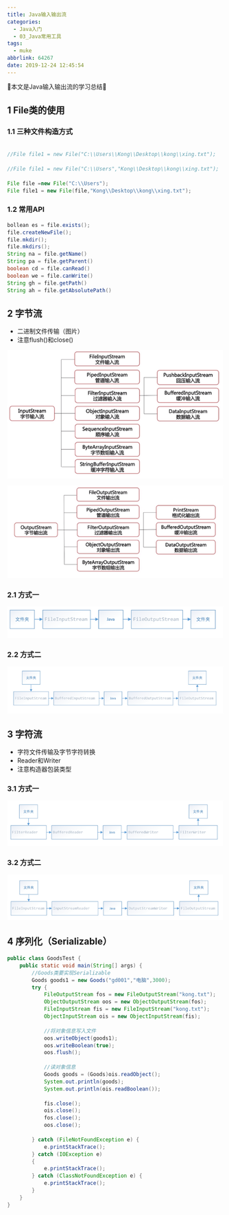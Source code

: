 ```yaml
---
title: Java输入输出流
categories:
  - Java入门
  - 03_Java常用工具
tags:
  - muke
abbrlink: 64267
date: 2019-12-24 12:45:54
---
```


:star2:本文是Java输入输出流的学习总结:star2:

<!-- more -->

## 1 File类的使用

### 1.1 三种文件构造方式

```java

//File file1 = new File("C:\\Users\\Kong\\Desktop\\kong\\xing.txt");

//File file1 = new File("C:\\Users","Kong\\Desktop\\kong\\xing.txt");

File file =new File("C:\\Users");
File file1 = new File(file,"Kong\\Desktop\\kong\\xing.txt");
```

### 1.2 常用API

```java
bollean es = file.exists();
file.createNewFile();
file.mkdir();
file.mkdirs();
String na = file.getName()
String pa = file.getParent()
boolean cd = file.canRead()
boolean we = file.canWrite()
String gh = file.getPath()
String ah = file.getAbsolutePath()
```

## 2 字节流

- 二进制文件传输（图片）
- 注意flush()和close()

![图片](/images/013_06_01.png)

![图片](/images/013_06_02.png)

### 2.1 方式一

![图片](/images/013_06_03.png)

### 2.2 方式二

![图片](/images/013_06_04.png)

## 3 字符流

- 字符文件传输及字节字符转换
- Reader和Writer
- 注意构造器包装类型

### 3.1 方式一

![图片](/images/013_06_06.png)

### 3.2 方式二

![图片](/images/013_06_05.png)

## 4 序列化（Serializable）

```java
public class GoodsTest {
    public static void main(String[] args) {
        //Goods类要实现Serializable
        Goods goods1 = new Goods("gd001","电脑",3000);
        try {
            FileOutputStream fos = new FileOutputStream("kong.txt");
            ObjectOutputStream oos = new ObjectOutputStream(fos);
            FileInputStream fis = new FileInputStream("kong.txt");
            ObjectInputStream ois = new ObjectInputStream(fis);

            //将对象信息写入文件
            oos.writeObject(goods1);
            oos.writeBoolean(true);
            oos.flush();

            //读对象信息
            Goods goods = (Goods)ois.readObject();
            System.out.println(goods);
            System.out.println(ois.readBoolean());

            fis.close();
            ois.close();
            fos.close();
            oos.close();

        } catch (FileNotFoundException e) {
            e.printStackTrace();
        } catch (IOException e)
        {
            e.printStackTrace();
        } catch (ClassNotFoundException e) {
            e.printStackTrace();
        }
    }
}
```
